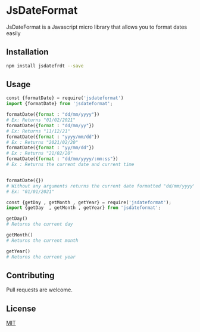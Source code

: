 # JsDateFormat

JsDateFormat is a Javascript micro library that allows you to format dates easily

## Installation

```bash
npm install jsdatefrdt --save
```

## Usage

```python
const {formatDate} = require('jsdateformat')
import {formatDate} from 'jsdateformat';

formatDate({format : "dd/mm/yyyy"})
# Ex: Returns "01/02/2021"
formatDate({format : "dd/mm/yy"})
# Ex: Returns "11/12/21"
formatDate({format : "yyyy/mm/dd"})
# Ex : Returns "2021/02/20"
formatDate({format : "yy/mm/dd"})
# Ex : Returns "21/02/20"
formatDate({format : "dd/mm/yyyy/:mm:ss"})
# Ex : Returns the current date and current time


formatDate({})
# Without any arguments returns the current date formatted "dd/mm/yyyy"
# Ex: "01/01/2021"

const {getDay , getMonth , getYear} = require('jsdateformat');
import {getDay  , getMonth , getYear} from 'jsdateformat';

getDay()
# Returns the current day

getMonth()
# Returns the current month

getYear()
# Returns the current year


```

## Contributing

Pull requests are welcome.

## License

[MIT](https://choosealicense.com/licenses/mit/)
